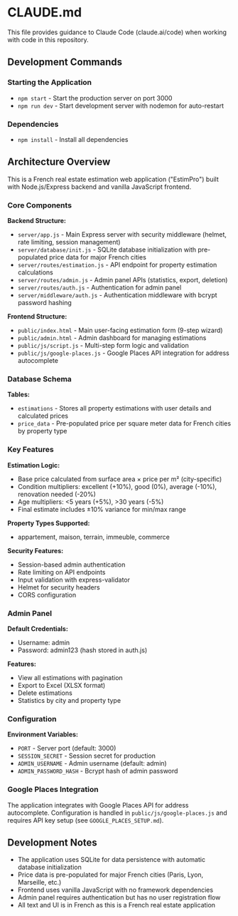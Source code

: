 # CLAUDE.md

This file provides guidance to Claude Code (claude.ai/code) when working with code in this repository.

## Development Commands

### Starting the Application
- `npm start` - Start the production server on port 3000
- `npm run dev` - Start development server with nodemon for auto-restart

### Dependencies
- `npm install` - Install all dependencies

## Architecture Overview

This is a French real estate estimation web application ("EstimPro") built with Node.js/Express backend and vanilla JavaScript frontend.

### Core Components

**Backend Structure:**
- `server/app.js` - Main Express server with security middleware (helmet, rate limiting, session management)
- `server/database/init.js` - SQLite database initialization with pre-populated price data for major French cities
- `server/routes/estimation.js` - API endpoint for property estimation calculations
- `server/routes/admin.js` - Admin panel APIs (statistics, export, deletion)
- `server/routes/auth.js` - Authentication for admin panel
- `server/middleware/auth.js` - Authentication middleware with bcrypt password hashing

**Frontend Structure:**
- `public/index.html` - Main user-facing estimation form (9-step wizard)
- `public/admin.html` - Admin dashboard for managing estimations
- `public/js/script.js` - Multi-step form logic and validation
- `public/js/google-places.js` - Google Places API integration for address autocomplete

### Database Schema

**Tables:**
- `estimations` - Stores all property estimations with user details and calculated prices
- `price_data` - Pre-populated price per square meter data for French cities by property type

### Key Features

**Estimation Logic:**
- Base price calculated from surface area × price per m² (city-specific)
- Condition multipliers: excellent (+10%), good (0%), average (-10%), renovation needed (-20%)
- Age multipliers: <5 years (+5%), >30 years (-5%)
- Final estimate includes ±10% variance for min/max range

**Property Types Supported:**
- appartement, maison, terrain, immeuble, commerce

**Security Features:**
- Session-based admin authentication
- Rate limiting on API endpoints
- Input validation with express-validator
- Helmet for security headers
- CORS configuration

### Admin Panel

**Default Credentials:**
- Username: admin
- Password: admin123 (hash stored in auth.js)

**Features:**
- View all estimations with pagination
- Export to Excel (XLSX format)
- Delete estimations
- Statistics by city and property type

### Configuration

**Environment Variables:**
- `PORT` - Server port (default: 3000)
- `SESSION_SECRET` - Session secret for production
- `ADMIN_USERNAME` - Admin username (default: admin)
- `ADMIN_PASSWORD_HASH` - Bcrypt hash of admin password

### Google Places Integration

The application integrates with Google Places API for address autocomplete. Configuration is handled in `public/js/google-places.js` and requires API key setup (see `GOOGLE_PLACES_SETUP.md`).

## Development Notes

- The application uses SQLite for data persistence with automatic database initialization
- Price data is pre-populated for major French cities (Paris, Lyon, Marseille, etc.)
- Frontend uses vanilla JavaScript with no framework dependencies
- Admin panel requires authentication but has no user registration flow
- All text and UI is in French as this is a French real estate application